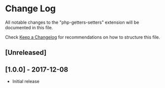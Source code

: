 # Change Log
All notable changes to the "php-getters-setters" extension will be documented in this file.

Check [Keep a Changelog](http://keepachangelog.com/) for recommendations on how to structure this file.

## [Unreleased]

## [1.0.0] - 2017-12-08
- Initial release